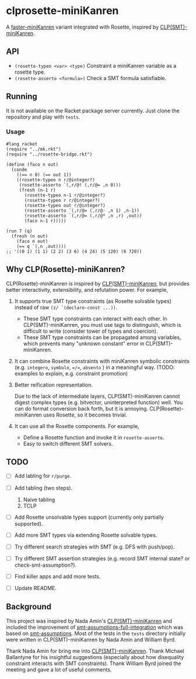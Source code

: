 # clprosette-miniKanren
A [faster-miniKanren](https://github.com/michaelballantyne/faster-minikanren) variant integrated with Rosette, inspired by [CLP(SMT)-miniKanren](https://github.com/namin/clpsmt-miniKanren).

## API

- `(rosette-typeo <var> <type)`
   Constraint a miniKanren variable as a rosette type. 
- `(rosette-asserto <formula>)`
   Check a SMT formula satisfiable.

## Running

It is not available on the Racket package server currently. Just clone the repository and play with `tests`.

### Usage

```
#lang racket
(require "../mk.rkt")
(require "../rosette-bridge.rkt")

(define (faco n out)
  (conde
    ((== n 0) (== out 1))
    ((rosette-typeo n r/@integer?)
     (rosette-asserto `(,r/@! (,r/@= ,n 0)))
     (fresh (n-1 r)
       (rosette-typeo n-1 r/@integer?)
       (rosette-typeo r r/@integer?)
       (rosette-typeo out r/@integer?)
       (rosette-asserto `(,r/@= (,r/@- ,n 1) ,n-1))
       (rosette-asserto `(,r/@= (,r/@* ,n ,r) ,out))
       (faco n-1 r)))))

(run 7 (q)
  (fresh (n out)
    (faco n out)
    (== q `(,n ,out))))
;; '((0 1) (1 1) (2 2) (3 6) (4 24) (5 120) (6 720))
```



## Why CLP(Rosette)-miniKanren?

CLP(Rosette)-miniKanren is inspired by [CLP(SMT)-miniKanren](https://github.com/namin/clpsmt-miniKanren), but provides better interactivity, extensibility, and refutation power. For example,

1. It supports true SMT type constraints (as Rosette solvable types) instead of raw ``(z/ `(declare-const ...))``.  
   - These SMT type constraints can interact with each other. In CLP(SMT)-miniKanren, you must use tags to distinguish, which is difficult to write (consider tower of types and coercion).
   - These SMT type constraints can be propagated among variables, which prevents many "unknown constant" error in CLP(SMT)-miniKanren.
   
2. It can combine Rosette constraints with miniKanren symbolic constraints (e.g. `integero`, `symbolo`, `=/=`, `absento` ) in a meaningful way. (TODO: examples to explain, e.g. constraint promotion)

3. Better reification representation. 

   Due to the lack of intermediate layers, CLP(SMT)-miniKanren cannot digest complex types (e.g. bitvector, uninterpreted function) well. You can do format conversion back forth, but it is annoying. CLP(Rosette)-miniKanren uses Rosette, so it becomes trivial.

4. It can use all the Rosette components. For example,

   - Define a Rosette function and invoke it in `rosette-asserto`. 
   - Easy to switch different SMT solvers.

     

## TODO

- [ ] Add labling for `r/purge`.
- [ ] Add tabling (two steps).
  1. Naive tabling
  2. TCLP
- [ ] Add Rosette unsolvable types support (currently only partially supported).
- [ ] Add more SMT types via extending Rosette solvable types.
- [ ] Try different search strategies with SMT (e.g. DFS with push/pop).
- [ ] Try different SMT assertion strategies (e.g. record SMT internal state? or check-smt-assumption?).
- [ ] Find killer apps and add more tests.
- [ ] Update README.



## Background
This project was inspired by Nada Amin's [CLP(SMT)-miniKanren](https://github.com/namin/clpsmt-miniKanren) and included the improvement of [smt-assumptions-full-integration](https://github.com/chansey97/faster-minikanren/tree/smt-assumptions-full-integration) which was based on [smt-assumptions](https://github.com/namin/faster-miniKanren/tree/smt-assumptions). Most of the tests in the `tests` directory initially were written in CLP(SMT)-miniKanren by Nada Amin and William Byrd.

Thank Nada Amin for bring me into [CLP(SMT)-miniKanren](https://github.com/namin/clpsmt-miniKanren). Thank Michael Ballantyne for his insightful suggestions (especially about how disequality constraint interacts with SMT constraints). Thank William Byrd joined the meeting and gave a lot of useful comments.



